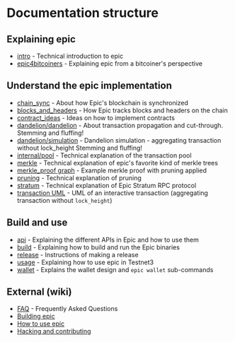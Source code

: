 # Documentation structure

## Explaining epic

- [intro](intro.md) - Technical introduction to epic
- [epic4bitcoiners](epic4bitcoiners.md) - Explaining epic from a bitcoiner's perspective

## Understand the epic implementation

- [chain_sync](chain/chain_sync.md) - About how Epic's blockchain is synchronized
- [blocks_and_headers](chain/blocks_and_headers.md) - How Epic tracks blocks and headers on the chain
- [contract_ideas](contract_ideas.md) - Ideas on how to implement contracts
- [dandelion/dandelion](dandelion/dandelion.md) - About transaction propagation and cut-through. Stemming and fluffing!
- [dandelion/simulation](dandelion/simulation.md) - Dandelion simulation - aggregating transaction without lock_height Stemming and fluffing!
- [internal/pool](internal/pool.md) - Technical explanation of the transaction pool
- [merkle](merkle.md) - Technical explanation of epic's favorite kind of merkle trees
- [merkle_proof graph](merkle_proof/merkle_proof.png) - Example merkle proof with pruning applied
- [pruning](pruning.md) - Technical explanation of pruning
- [stratum](stratum.md) - Technical explanation of Epic Stratum RPC protocol
- [transaction UML](wallet/transaction/basic-transaction-wf.png) - UML of an interactive transaction (aggregating transaction without `lock_height`)

## Build and use

- [api](api/api.md) - Explaining the different APIs in Epic and how to use them
- [build](build.md) - Explaining how to build and run the Epic binaries
- [release](release_instruction.md) - Instructions of making a release
- [usage](usage.md) - Explaining how to use epic in Testnet3
- [wallet](wallet/usage.md) - Explains the wallet design and `epic wallet` sub-commands

## External (wiki)

- [FAQ](https://github.com/mimblewimble/docs/wiki/FAQ) - Frequently Asked Questions
- [Building epic](https://github.com/mimblewimble/docs/wiki/Building)
- [How to use epic](https://github.com/mimblewimble/docs/wiki/How-to-use-epic)
- [Hacking and contributing](https://github.com/mimblewimble/docs/wiki/Hacking-and-contributing)
